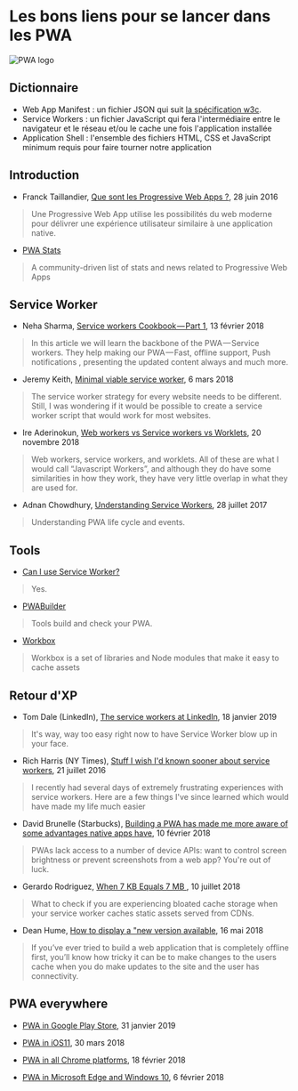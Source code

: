 # Les bons liens pour se lancer dans les PWA

![PWA logo](https://user-images.githubusercontent.com/9122190/28998409-c5bf7362-7a00-11e7-9b63-db56694522e7.png)

## Dictionnaire 

- Web App Manifest : un fichier JSON qui suit [la spécification w3c](https://w3c.github.io/manifest/).
- Service Workers : un fichier JavaScript qui fera l'intermédiaire entre le navigateur et le réseau et/ou le cache une fois l'application installée
- Application Shell : l'ensemble des fichiers HTML, CSS et JavaScript minimum requis pour faire tourner notre application

## Introduction 

* Franck Taillandier, [Que sont les Progressive Web Apps ?](https://frank.taillandier.me/2016/06/28/que-sont-les-progressive-web-apps/), 28 juin 2016 

> Une Progressive Web App utilise les possibilités du web moderne pour délivrer une expérience utilisateur similaire à une application native.

* [PWA Stats](https://www.pwastats.com/)

> A community-driven list of stats and news related to Progressive Web Apps

## Service Worker

* Neha Sharma, [Service workers Cookbook — Part 1](https://medium.com/@hellonehha/pwa-series-service-workers-cookbook-part-1-c89fa0d547a7), 13 février 2018

> In this article we will learn the backbone of the PWA — Service workers. They help making our PWA — Fast, offline support, Push notifications , presenting the updated content always and much more.

* Jeremy Keith, [Minimal viable service worker](https://adactio.com/journal/13540), 6 mars 2018

> The service worker strategy for every website needs to be different. Still, I was wondering if it would be possible to create a service worker script that would work for most websites.

* Ire Aderinokun, [Web workers vs Service workers vs Worklets](), 20 novembre 2018

> Web workers, service workers, and worklets. All of these are what I would call “Javascript Workers”, and although they do have some similarities in how they work, they have very little overlap in what they are used for.

* Adnan Chowdhury, [Understanding Service Workers](http://blog.88mph.io/2017/07/28/understanding-service-workers/), 28 juillet 2017

> Understanding PWA life cycle and events.

## Tools

* [Can I use Service Worker?](https://jakearchibald.github.io/isserviceworkerready/)

> Yes.

* [PWABuilder](http://preview.pwabuilder.com/)

> Tools build and check your PWA.

* [Workbox](https://developers.google.com/web/tools/workbox/)

> Workbox is a set of libraries and Node modules that make it easy to cache assets


## Retour d'XP

* Tom Dale (LinkedIn), [The service workers at LinkedIn](https://twitter.com/tomdale/status/1086306144195395586), 18 janvier 2019

> It's way, way too easy right now to have Service Worker blow up in your face.

* Rich Harris (NY Times), [Stuff I wish I'd known sooner about service workers](https://gist.github.com/Rich-Harris/fd6c3c73e6e707e312d7c5d7d0f3b2f9), 21 juillet 2016

> I recently had several days of extremely frustrating experiences with service workers. Here are a few things I've since learned which would have made my life much easier

*  David Brunelle (Starbucks), [Building a PWA has made me more aware of some advantages native apps have](https://twitter.com/davidbrunelle/status/962398379136331777), 10 février 2018

> PWAs lack access to a number of device APIs: want to control screen brightness or prevent screenshots from a web app? You're out of luck.

* Gerardo Rodriguez, [ When 7 KB Equals 7 MB ](https://cloudfour.com/thinks/when-7-kb-equals-7-mb/), 10 juillet 2018

> What to check if you are experiencing bloated cache storage when your service worker caches static assets served from CDNs.

* Dean Hume, [How to display a "new version available](https://deanhume.com/displaying-a-new-version-available-progressive-web-app/), 16 mai 2018

> If you’ve ever tried to build a web application that is completely offline first, you’ll know how tricky it can be to make changes to the users cache when you do make updates to the site and the user has connectivity.

## PWA everywhere

* [PWA in Google Play Store](https://medium.com/@firt/google-play-store-now-open-for-progressive-web-apps-ec6f3c6ff3cc), 31 janvier 2019

* [PWA in iOS11](https://medium.com/@firt/progressive-web-apps-on-ios-are-here-d00430dee3a7), 30 mars 2018

* [PWA in all Chrome platforms](https://medium.com/@kennethrohde/progressive-web-apps-coming-to-all-chrome-platforms-80e31272e2a8), 18 février 2018

* [PWA in Microsoft Edge and Windows 10](https://blogs.windows.com/msedgedev/2018/02/06/welcoming-progressive-web-apps-edge-windows-10/), 6 février 2018




